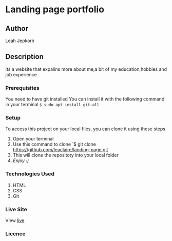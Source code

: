 # Landing page portfolio
## Author
Leah Jepkorir
## Description
Its a website that expalins more about me,a bit of my education,hobbies and job experience
### Prerequisites
You need to have git installed
You can install it with the following command in your terminal
`$ sudo apt install git-all`
### Setup
To access this project on your local files, you can clone it using these steps
1. Open your terminal
1. Use this command to clone `$ git clone https://github.com/leaclaire/landing-page.git
1. This will clone the repositoty into your local folder
1. _Enjoy :)_
### Technologies Used
1. HTML
1. CSS
1. Git
### Live Site
View [live](https://leaclaire.github.io/landing-page/)
### Licence